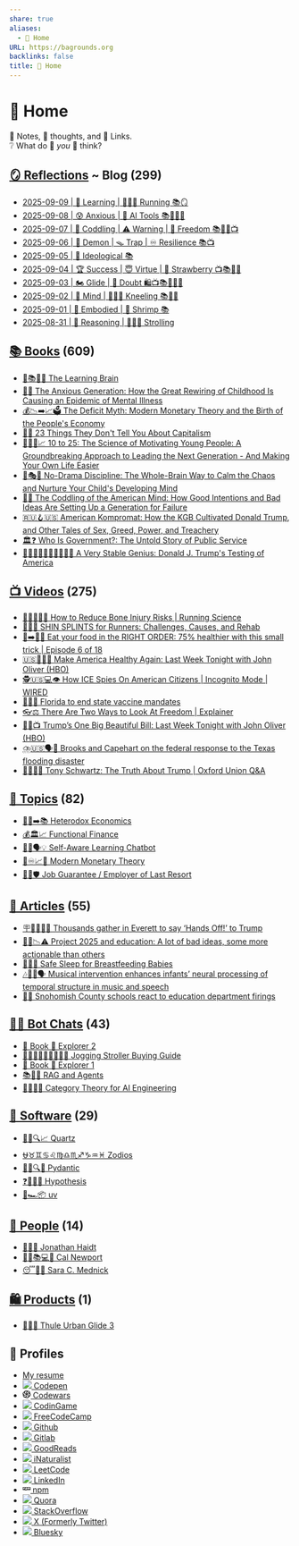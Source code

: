 ```yaml
---
share: true
aliases:
  - 🏡 Home
URL: https://bagrounds.org
backlinks: false
title: 🏡 Home
---
```

# 🏡 Home  
📑 Notes, 💭 thoughts, and 🔗 Links.  
❔ What do 🫵 _you_ 🤔 think?  
  
## [🪞 Reflections](./reflections/index.md) ~ Blog (299)  
- [2025-09-09 | 🧠 Learning | 🏃🏼‍♀️ Running 📚🪞](./reflections/2025-09-09.md)  
- [2025-09-08 | 😰 Anxious | 🔧 AI Tools 📚📄✍🏽](./reflections/2025-09-08.md)  
- [2025-09-07 | 🍼 Coddling | ⚠️ Warning | 🗽 Freedom 📚📰😆📺](./reflections/2025-09-07.md)  
- [2025-09-06 | 👿 Demon | 🪤 Trap | ♾️ Resilience 📚📺](./reflections/2025-09-06.md)  
- [2025-09-05 | 🤔 Ideological 📚](./reflections/2025-09-05.md)  
- [2025-09-04 | 🏆 Success | 😇 Virtue | 🍓 Strawberry 📺📚👶🏼](./reflections/2025-09-04.md)  
- [2025-09-03 | 🏍️ Glide | 🤥 Doubt 🛍️📺📚📄👶🏼](./reflections/2025-09-03.md)  
- [2025-09-02 | 🧠 Mind | 🧎🏼‍♂️ Kneeling 📚👶🏼](./reflections/2025-09-02.md)  
- [2025-09-01 | 🧠 Embodied | 🍤 Shrimp 📚](./reflections/2025-09-01.md)  
- [2025-08-31 | 🧮 Reasoning | 🏃🏼‍♀️ Strolling](./reflections/2025-08-31.md)  
  
  
## [📚 Books](./books/index.md) (609)  
- [🧠📚💡🧩 The Learning Brain](./books/the-learning-brain.md)  
- [📱😥 The Anxious Generation: How the Great Rewiring of Childhood Is Causing an Epidemic of Mental Illness](./books/the-anxious-generation-how-the-great-rewiring-of-childhood-is-causing-an-epidemic-of-mental-illness.md)  
- [💰📉➡️📈🗳️ The Deficit Myth: Modern Monetary Theory and the Birth of the People's Economy](./books/the-deficit-myth.md)  
- [🤫🤑 23 Things They Don't Tell You About Capitalism](./books/23-things-they-dont-tell-you-about-capitalism.md)  
- [🧑‍🤝‍🧑📈 10 to 25: The Science of Motivating Young People: A Groundbreaking Approach to Leading the Next Generation - And Making Your Own Life Easier](./books/10-to-25-the-science-of-motivating-young-people-a-groundbreaking-approach-to-leading-the-next-generation-and-making-your-own-life-easier.md)  
- [🚫🎭🧠 No-Drama Discipline: The Whole-Brain Way to Calm the Chaos and Nurture Your Child's Developing Mind](./books/no-drama-discipline.md)  
- [🤕👶 The Coddling of the American Mind: How Good Intentions and Bad Ideas Are Setting Up a Generation for Failure](./books/the-coddling-of-the-american-mind-how-good-intentions-and-bad-ideas-are-setting-up-a-generation-for-failure.md)  
- [🇷🇺🪝🇺🇸 American Kompromat: How the KGB Cultivated Donald Trump, and Other Tales of Sex, Greed, Power, and Treachery](./books/american-kompromat-how-the-kgb-cultivated-donald-trump-and-other-tales-of-sex-greed-power-and-treachery.md)  
- [🏛️❓ Who Is Government?: The Untold Story of Public Service](./books/who-is-government-the-untold-story-of-public-service.md)  
- [🤡🫨😭🤬😵‍💫🤥👹🇺🇸 A Very Stable Genius: Donald J. Trump's Testing of America](./books/a-very-stable-genius-donald-j-trumps-testing-of-america.md)  
  
  
## [📺 Videos](./videos/index.md) (275)  
- [🦴🤕🏃‍♀️🧪 How to Reduce Bone Injury Risks | Running Science](./videos/how-to-reduce-bone-injury-risks-running-science.md)  
- [🏃🦵🤕 SHIN SPLINTS for Runners: Challenges, Causes, and Rehab](./videos/shin-splints-for-runners-challenges-causes-and-rehab.md)  
- [🍎➡️🥗💯 Eat your food in the RIGHT ORDER: 75% healthier with this small trick | Episode 6 of 18](./videos/eat-your-food-in-the-right-order-75-healthier-with-this-small-trick-episode-6-of-18.md)  
- [🇺🇸💪🏥😂 Make America Healthy Again: Last Week Tonight with John Oliver (HBO)](./videos/make-america-healthy-again-last-week-tonight-with-john-oliver-hbo.md)  
- [🕵️🇺🇸💻👁️ How ICE Spies On American Citizens | Incognito Mode | WIRED](./videos/how-ice-spies-on-american-citizens-incognito-mode-wired.md)  
- [💉🚫🌴 Florida to end state vaccine mandates](./videos/florida-to-end-state-vaccine-mandates-reuters.md)  
- [👓⚖️ There Are Two Ways to Look At Freedom | Explainer](./videos/there-are-two-ways-to-look-at-freedom-explainer.md)  
- [🤡💵📺 Trump’s One Big Beautiful Bill: Last Week Tonight with John Oliver (HBO)](./videos/trumps-one-big-beautiful-bill-last-week-tonight-with-john-oliver-hbo.md)  
- [⛈️🇺🇸🗣️💬 Brooks and Capehart on the federal response to the Texas flooding disaster](./videos/brooks-and-capehart-on-the-federal-response-to-the-texas-flooding-disaster.md)  
- [🤥📢👨‍💼 Tony Schwartz: The Truth About Trump | Oxford Union Q&A](./videos/tony-schwartz-the-truth-about-trump-oxford-union-q-a.md)  
  
  
## [🌌 Topics](./topics/index.md) (82)  
- [🤔🚫➡️📚 Heterodox Economics](./topics/heterodox-economics.md)  
- [💰🏛️📈 Functional Finance](./topics/functional-finance.md)  
- [🧠🤖🗣️💡 Self-Aware Learning Chatbot](./topics/self-aware-learning-chatbot.md)  
- [🏦♾️📈💸 Modern Monetary Theory](./topics/modern-monetary-theory.md)  
- [🧑‍💼🛡️ Job Guarantee / Employer of Last Resort](./topics/job-guarantee-employer-of-last-resort.md)  
  
  
## [📄  Articles](./articles/index.md) (55)  
- [🪧👐🏽🚫👹 Thousands gather in Everett to say ‘Hands Off!’ to Trump](./articles/thousands-gather-in-everett-to-say-hands-off-to-trump.md)  
- [🚫🏫📉⚠️ Project 2025 and education: A lot of bad ideas, some more actionable than others](./articles/project-2025-and-education-a-lot-of-bad-ideas-some-more-actionable-than-others.md)  
- [🤱😴👶 Safe Sleep for Breastfeeding Babies](./articles/safe-sleep-for-breastfeeding-babies.md)  
- [🎶👶🧠🗣️ Musical intervention enhances infants’ neural processing of temporal structure in music and speech](./articles/musical-intervention-enhances-infants-neural-processing-of-temporal-structure-in-music-and-speech.md)  
- [🏫🔥 Snohomish County schools react to education department firings](./articles/snohomish-county-schools-react-to-education-department-firings.md)  
  
  
## [🤖💬 Bot Chats](./bot-chats/index.md) (43)  
- [📖 Book 🧭 Explorer 2](./bot-chats/book-explorer-2.md)  
- [👶🏼🛒🏃🏼‍♀️🦮💲🦮 Jogging Stroller Buying Guide](./bot-chats/jogging-stroller-buying-guide.md)  
- [📖 Book 🧭 Explorer 1](./bot-chats/book-explorer-1.md)  
- [📚🤖💬 RAG and Agents](./bot-chats/rag-and-agents.md)  
- [📐🔗🤖🧠 Category Theory for AI Engineering](./bot-chats/category-theory-for-ai-engineering.md)  
  
  
## [💾 Software](./software/index.md) (29)  
- [💎🔬🔍📈 Quartz](./software/quartz.md)  
- [⛎♉️♊️♋️♌️♍️♎️♏️♐️♑️♒️♓️ Zodios](./software/zodios.md)  
- [🐍📜🔍✅ Pydantic](./software/pydantic.md)  
- [❓🧪✅🤔 Hypothesis](./software/hypothesis.md)  
- [🐍🏎️📦 uv](./software/uv.md)  
  
  
## [👥 People](./people/index.md) (14)  
- [🧠🤝🐘 Jonathan Haidt](./people/jonathan-haidt.md)  
- [👨‍🏫📚💻🤔 Cal Newport](./people/cal-newport.md)  
- [😴🧠🌃 Sara C. Mednick](./people/sara-c-mednick.md)  
  
  
## [🛍️ Products](./products/index.md) (1)  
- [👶🏃🌆 Thule Urban Glide 3](./products/thule-urban-glide-3.md)  
  
  
## 🔗 Profiles  
- [My resume](./topics/my-resume.md)  
- <a href="http://codepen.io/bagrounds"><img style="height:1em; margin:0;" src="https://simpleicons.org/icons/codepen.svg"/> Codepen</a>  
- <a href="http://www.codewars.com/users/bagrounds"><img style="height:1em; margin:0;" src="https://raw.githubusercontent.com/bagrounds/icons/master/codewars.svg"/> Codewars</a>  
- <a href="https://www.codingame.com/profile/0d172b10ecb72b81c2bb2646e8be9d8a8930706"><img style="height:1em; margin:0;" src="https://simpleicons.org/icons/codingame.svg"/> CodinGame</a>  
- <a href="http://freecodecamp.com/bagrounds"><img style="height:1em; margin:0;" src="https://simpleicons.org/icons/freecodecamp.svg"/> FreeCodeCamp</a>  
- <a href="https://github.com/bagrounds"><img style="height:1em; margin:0;" src="https://simpleicons.org/icons/github.svg"/> Github</a>  
- <a href="http://gitlab.com/bagrounds"><img style="height:1em; margin:0;" src="https://simpleicons.org/icons/gitlab.svg"/> Gitlab</a>  
- <a href="http://goodreads.com/bagrounds"><img style="height:1em; margin:0;" src="https://simpleicons.org/icons/goodreads.svg"/> GoodReads</a>  
- <a href="https://www.inaturalist.org/people/8822063"><img style="height:1em; margin:0;" src="https://static.inaturalist.org/wiki_page_attachments/3154-original.png"/> iNaturalist</a>  
- <a href="https://leetcode.com/u/bagrounds"><img style="height:1em; margin:0;" src="https://simpleicons.org/icons/leetcode.svg"/> LeetCode</a>  
- <a href="https://linkedin.com/in/bagrounds"><img style="height:1em; margin:0;" src="https://simpleicons.org/icons/linkedin.svg"/> LinkedIn</a>  
- <a href="http://www.npmjs.com/~bagrounds"><img style="height:1em; margin:0;" src="https://raw.githubusercontent.com/bagrounds/icons/master/npm.svg"/> npm</a>  
- <a href="https://www.quora.com/profile/Bryan-Grounds"><img style="height:1em; margin:0;" src="https://simpleicons.org/icons/quora.svg"/> Quora</a>  
- <a href="http://stackoverflow.com/users/2081363/bagrounds"><img style="height:1em; margin:0;" src="https://simpleicons.org/icons/stackoverflow.svg"/> StackOverflow</a>  
- <a href="https://twitter.com/bagrounds"><img style="height:1em; margin:0;" src="https://simpleicons.org/icons/x.svg"/> X (Formerly Twitter)</a>  
- <a href="https://bsky.app/profile/bagrounds.bsky.social"><img style="height:1em; margin:0;" src="https://simpleicons.org/icons/bluesky.svg"/> Bluesky</a>